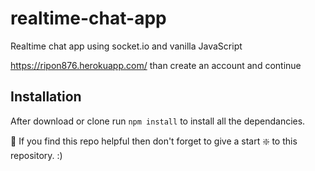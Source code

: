 # realtime-chat-app
Realtime chat app using socket.io and vanilla JavaScript

https://ripon876.herokuapp.com/
than create an account and continue

## Installation 
After download or clone run `npm install` to install all the dependancies.

🙏 If you find this repo helpful then don't forget to give a start ❇️ to this repository. :)
